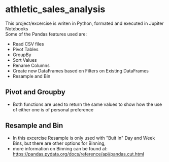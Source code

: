 # athletic_sales_analysis
This project/excercise is writen in Python, formated and executed in Jupiter Notebooks  
Some of the Pandas features used are:
- Read CSV files
- Pivot Tables
- GroupBy
- Sort Values
- Rename Columns
- Create new DataFrames based on Filters on Existing DataFrames
- Resample and Bin
## Pivot and Groupby
- Both functions are used to return the same values to show how the use of either one is of personal preference
## Resample and Bin
- In this excercise Resample is only used with "Buit In" Day and Week Bins, but there are other options for Binning,
- more information on Binning can be found at: https://pandas.pydata.org/docs/reference/api/pandas.cut.html
